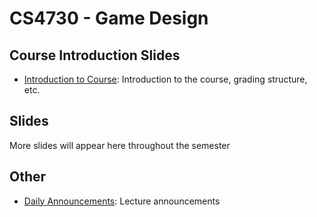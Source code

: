 CS4730 - Game Design
===============================

<a name="introduction"></a>Course Introduction Slides
--------------------------------------- 

- [Introduction to Course](./00-courseIntro.pptx): Introduction to the course, grading structure, etc.


<a name="introduction"></a>Slides
--------------------------------------- 

More slides will appear here throughout the semester


<a name="introduction"></a>Other
--------------------------------------- 

- [Daily Announcements](./dailyAnnouncements.pptx): Lecture announcements

